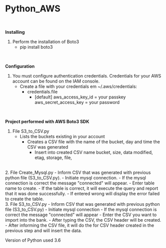 # Python_AWS
<br/>

**Installing**
1. Perform the installation of Boto3
   - pip install boto3
<br />

**Configuration**
1. You must configure authentication credentials. Credentials for your AWS account can be found on the IAM console.
   - Create a file with your credentials em ~/.aws/credentials:
	 - credentials.file
	   - [default]
		aws_access_key_id = your passkey
		aws_secret_access_key = your password
<br />


**Project performed with AWS Boto3 SDK**
1. File S3_to_CSV.py
   - Lists the buckets existing in your account
	 - Creates a CSV file with the name of the bucket, day and time the CSV was generated
	   - Insert into created CSV name bucket, size, data modified, etag, storage, file,
<br />
2. File Create_Mysql.py
   - Inform CSV that was generated with previous python file (S3_to_CSV.py).
	 - Initiate mysql connection.
	   - If the mysql connection is correct the message "connected" will appear.
		 - Enter table name to create.
		   - If the table is correct, it will execute the query and report that it was done successfully.
			 - If entered wrong will display the error failed to create the table.
<br />
3. File S3_to_CSV.py
   - Inform CSV that was generated with previous python file (S3_to_CSV.py)
	 - Initiate mysql connection
	   - If the mysql connection is correct the message "connected" will appear
		 - Enter the CSV you want to import into the bank.
		   - After typing the CSV, the CSV header will be created.
		     - After informing the CSV file, it will do the for CSV header created in the previous step and will insert the data.
<br />

Version of Python used 3.6

